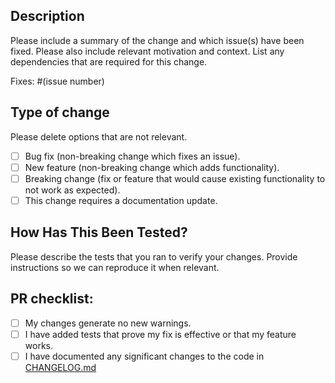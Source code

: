 ## Description

Please include a summary of the change and which issue(s) have been fixed. Please also include relevant motivation and context. List any dependencies that are required for this change.

Fixes: #(issue number)

## Type of change

Please delete options that are not relevant.

- [ ] Bug fix (non-breaking change which fixes an issue).
- [ ] New feature (non-breaking change which adds functionality).
- [ ] Breaking change (fix or feature that would cause existing functionality to not work as expected).
- [ ] This change requires a documentation update.

## How Has This Been Tested?

Please describe the tests that you ran to verify your changes. Provide instructions so we can reproduce it when relevant.

## PR checklist:

- [ ] My changes generate no new warnings.
- [ ] I have added tests that prove my fix is effective or that my feature works.
- [ ] I have documented any significant changes to the code in [CHANGELOG.md](../CHANGELOG.md)
